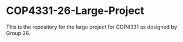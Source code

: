 # COP4331-26-Large-Project
This is the repository for the large project for COP4331 as designed by Group 26.
